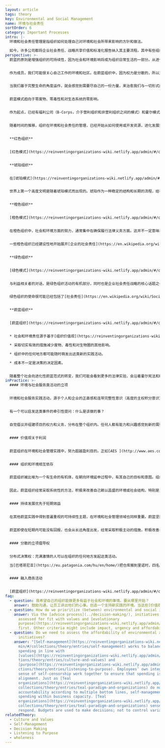 ```yaml
---
layout: article
tags: theory
key: Environmental and Social Management
name: 环境与社会责任
sortOrder: 6
category: Important Processes
intro: |-
  环境和社会责任管理是指组织如何处理自己对环境和社会所带来影响的方针和做法。

  如今，许多公司都将企业社会责任、战略共享价值和标准化报告纳入其主要流程。其中有些组织将可持续性和可持续发展目标议程视为战略的一部分。
perspective: >-
  蔚蓝的原则是增强组织的可持续性，因为社会和环境影响将成为组织日常生活的一部分。从进化论的观点来看，这一切都源于内在智慧和正义感。


  作为成员，我们可能很关心自己工作的环境和社区。在蔚蓝组织中，因为权力是分散的，所以对环境和社会服务类的倡议和项目，可以由组织内任何位置的充满激情的人联合起来自由发起。


  当我们基于完整生命的角度运作，就会感觉到需要尽自己的一份力量，来治愈我们与一切形式的生命之间的破裂关系。


  蔚蓝模式趋向于零废物、零毒性和对生态系统的零影响。


  作为起点，已经有福利公司（B-Corps，介于营利组织和非营利组织之间的模式）和霍尔模式的宪法等倡议，都为蔚蓝领导层提供了有趣的参考方法。


  随着时间的推移，组织在环境和社会责任的管理，已经开始从如何使用或开发资源，进化发展到如何为社会和环境提供服务。


  **红色组织**


  [红色模式](https://reinventingorganizations-wiki.netlify.app/admin/#/collections/theory/entries/red-organizations) 的社会责任管理就是行使权力。组织受制于自然和环境，这些会决定部落的节奏。红色通过潜在利用价值这个滤镜，看待环境。时刻考虑：目前环境中有哪些是可为我用的自愿，以提高生存和繁衍能力？


  **琥珀组织**


  在[琥珀模式](https://reinventingorganizations-wiki.netlify.app/admin/#/collections/theory/entries/amber-paradigm-and-organizations)中，往往把组织看作独立于外部世界自成体系的系统，并由一个等级结构来管理。社会优先考虑那些基于出生、教育和性别等获得等级优势的人。环境被视为是可预测的，组织会为了自身利益寻求控制环境的方法，例如水利工程。


  世界上第一个高度文明是随着琥珀模式而出现的。琥珀作为一种稳定的结构和长期的流程，给社会结构及其潜力带来了前所未有的变化。


  **橙色组织**


  [橙色模式](https://reinventingorganizations-wiki.netlify.app/admin/#/collections/theory/entries/orange-paradigm-and-organizations)的目标导向型组织专注于解决实际问题。不断壮大并拥有过剩的资源（利润），是成功实现目标的结果。随着时间的推移，达不到目标将导致组织死亡。人们相信只有最强最佳的组织才能存活。


  在橙色组织中，社会和环境方面的努力，通常集中在确保履行法律义务方面。这并不一定意味着橙色否定这些服务行为的价值。但橙色组织只在有助于实现组织目标的情况下，才有理由采取有益于社会和环境的行动。对橙色来说，这类主动服务社会的计划，需要被包含在自己组织的目标中，才能得到实现。


  一些橙色组织已经建设性地开始展开[企业的社会责任](https://en.wikipedia.org/wiki/Corporate_social_responsibility)活动。有些贡献很显著。橙色组织经常利用其企业社会责任倡议这类的营销方式，来支持其品牌形象。（目的不是出于正义感，而是获利）


  **绿色组织**


  [绿色模式](https://reinventingorganizations-wiki.netlify.app/admin/#/collections/theory/entries/green-paradigm-and-organizations)将社区（以及环境）视为业务中的利益相关者。绿色的多元性主题，意味着其目标是不仅要作为一个组织取得成功，而且要提升其他人，使他们也能更成功。


  与利益相关者的对话，是绿色组织活动的有机部分，同时也是企业社会责任战略的核心话题之一。


  绿色组织的使命很可能已经包括了[社会责任](https://en.wikipedia.org/wiki/Social_responsibility).。比如，[绿色组织](https://reinventingorganizations-wiki.netlify.app/admin/#/collections/theory/entries/green-paradigm-and-organizations) 以通过优先发展中国家的供应商合作，帮助当地维持符合人道的工作条件。他们也可能专注于管理自己的[碳足迹](https://en.wikipedia.org/wiki/Carbon_footprint)或努力使产品和包装可回收。


  **蔚蓝组织**


  [蔚蓝组织](https://reinventingorganizations-wiki.netlify.app/admin/#/collections/theory/entries/teal-paradigm-and-organizations)蔚蓝组织将自己视为生命系统的有机部分。这个生命系统不仅包括组织本身，也包括周围的环境。因此，蔚蓝组织经常主动采取行动改善其环境：


  * 社会和环境责任源于基于[组织价值观](https://reinventingorganizations-wiki.netlify.app/admin/#/collections/theory/entries/culture-and-values)的“正确行为” 

  * 采取切实有效的措施减少废物、毒性和对生物圈的其他影响。

  * 组织中的任何地方都可能随时萌发出这类新的实践活动。

  * 成本不一定是决策的决定因素。


  随着整个社会向进化性蔚蓝范式的转变，我们可能会看到更多的法律实验，会沿着霍尔宪法和B-公司的路线前进。在“组织重塑”这本书的最后一章，拉鲁克斯推测了一个更深刻的变化：也许在一个成熟的蔚蓝社会里，我们不再考虑所有权，而是考虑管理权？这种转变将对组织的合法所有权产生深远影响（资本创新）。只有时间会告诉我们，这种情况是否会发生以及如何发生。
inPractice: >-
  #### 环境与社会服务类活动的立项


  环境和社会服务实践活动，源于个人和企业的正直感和连带完整性意识（高度的主权积分意识）。


  有一个可以启发这类事件的牵引性提问：什么是该做的事？


  自觉倡议并组建项目的权力和义务，分布在整个组织内。任何人都有能力和兴趣感觉到新的需要，并提出倡议。


  #### 价值观关于利润


  蔚蓝组织在环境和社会管理实践中，努力超越盈利目的。正如[AES ](http://www.aes.com/)在一次公开听证会上所说：“如果公司意识到...需要在价值观和利润间进行选择，我们就会努力坚持自己的价值观——即使这样做可能会导致利润减少或失去机会”。


  #### 组织和环境相互依存


  蔚蓝组织被比喻为一个有生命的有机体，在朝向环境延申过程中，有其自己的目标和意图。组织及其所处的环境都被认为是生命系统的一部分。因此，组织依赖于其环境以及能影响自己的社会结构。也就是说，没有一个健康的环境，组织就不能兴旺发达。


  因此，蔚蓝组织经常采取系统性的方法，积极来改善自己赖以昌盛的环境或社会结构，特别是当环境成为实现组织目标所必需要素之际。


  #### 持续发展优先于短期效益


  在其他蔚蓝实践中得到普遍重视的可持续性主题，在环境和社会管理领域也同样重要。蔚蓝坚持以长期可持续的方式实现价值。其中一个主要原因是，蔚蓝原则认为，为了短期的经济利益而榨取自己或组织的生命，是不道德的。把未来实现目标的潜力置于危险之中，是愚蠢而错误的做法。


  蔚蓝即使在短期内可能没有回报，也会从长远角度出发，经常采取积极主动的措施，积极改善自己周围的环境和社会条件，以提高目标的可持续性。


  #### 分散的立项倡导权


  分布式决策权：充满激情的人可以在组织的任何地方发起这类活动。

  当[巴塔哥尼亚](https://eu.patagonia.com/hu/en/home/)把仓库搬到里诺时，四名成员注意到内华达州的大部分荒野没有得到保护。他们发起了一项倡议，使120万英亩的荒野得到保护。


  #### 融入商务活动


  [蔚蓝组织](https://reinventingorganizations-wiki.netlify.app/admin/#/collections/theory/entries/teal-paradigm-and-organizations) （通常）没有独立的企业社会责任项目组。[布尔佐格](https://www.buurtzorgnederland.com/)通过增加新的服务，来回应对护士们所感受到的新的社会需求，例如帮助老年痴呆症患者处理家务。
faq:
  - question: 我希望自己的组织能做更多有益于社会和环境的事情。要从哪里开始？
    answer: 鼓励沟通，让员工讲出他们的心事。创造一个支持新实践的环境。当这些[价值观](https://reinventingorganizations-wiki.netlify.app/admin/#/collections/theory/entries/culture-and-values)与组织的目标一致时，社会和环境倡议就会自然出现。
  - question: How do we prioritize (between) environmental and social initiatives?
    answer: Via the [advice process](../decision-making/), initiatives can be
      assessed for fit with values and [evolutionary
      purpose](https://reinventingorganizations-wiki.netlify.app/admin/#/collections/theory/entries/evolutionary-purpose)
      first. Other criteria might include impact, urgency and affordability.
  - question: Do we need to assess the affordability of environmental and social
      initiatives?
    answer: "[Self-management](https://reinventingorganizations-wiki.netlify.app/ad\
      min/#/collections/theory/entries/self-management) works to balance
      spending in line with
      [values](https://reinventingorganizations-wiki.netlify.app/admin/#/collec\
      tions/theory/entries/culture-and-values) and
      [purpose](https://reinventingorganizations-wiki.netlify.app/admin/#/colle\
      ctions/theory/entries/listening-to-purpose). Employees’ own integrity and
      sense of self-censorship work together to ensure that spending is in
      alignment. Just as [Teal
      organizations](https://reinventingorganizations-wiki.netlify.app/admin/#/\
      collections/theory/entries/teal-paradigm-and-organizations) do not measure
      accountability according to multiple bottom lines, self-management guides
      spending within business capacity. [Teal
      organizations](https://reinventingorganizations-wiki.netlify.app/admin/#/\
      collections/theory/entries/teal-paradigm-and-organizations) sense and
      respond. Budgets are used to make decisions; not to control variances."
relatedTheory:
  - Culture and Values
  - Self-Management
  - Decision Making
  - Listening to Purpose
  - wholeness
---
```

